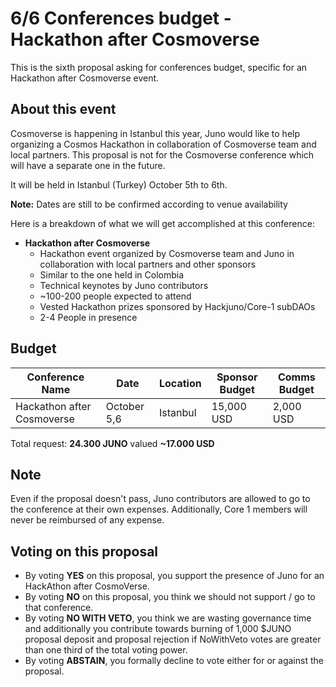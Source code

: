 # 6/6 Conferences budget - Hackathon after Cosmoverse

This is the sixth proposal asking for conferences budget, specific for an Hackathon after Cosmoverse event.

## About this event
Cosmoverse is happening in Istanbul this year, Juno would like to help organizing a Cosmos Hackathon in collaboration of Cosmoverse team and local partners. This proposal is not for the Cosmoverse conference which will have a separate one in the future.

It will be held in Istanbul (Turkey) October 5th to 6th. 

**Note:** Dates are still to be confirmed according to venue availability

Here is a breakdown of what we will get accomplished at this conference:

- **Hackathon after Cosmoverse**
    - Hackathon event organized by Cosmoverse team and Juno in collaboration with local partners and other sponsors
    - Similar to the one held in Colombia
    - Technical keynotes by Juno contributors
    - ~100-200 people expected to attend
    - Vested Hackathon prizes sponsored by Hackjuno/Core-1 subDAOs
    - 2-4 People in presence

## Budget

| Conference Name | Date | Location | Sponsor Budget | Comms Budget |
| -------- | -------- | -------- | -------- | -------- |
| Hackathon after Cosmoverse | October 5,6 | Istanbul | 15,000 USD | 2,000 USD |

Total request: **24.300 JUNO** valued **~17.000 USD**

## Note
Even if the proposal doesn't pass, Juno contributors are allowed to go to the conference at their own expenses. Additionally, Core 1 members will never be reimbursed of any expense.

## Voting on this proposal
* By voting **YES** on this proposal, you support the presence of Juno for an HackAthon after CosmoVerse.
* By voting **NO** on this proposal, you think we should not support / go to that conference.
* By voting **NO WITH VETO**, you think we are wasting governance time and additionally you contribute towards burning of 1,000 $JUNO proposal deposit and proposal rejection if NoWithVeto votes are greater than one third of the total voting power.
* By voting **ABSTAIN**, you formally decline to vote either for or against the proposal.